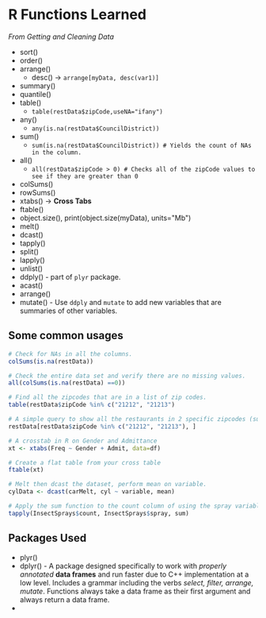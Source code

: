 # R Functions Learned
*From Getting and Cleaning Data*

* sort()
* order() 
* arrange()
   * desc() -> ` arrange[myData, desc(var1)] `
* summary()
* quantile()
* table()
   * ` table(restData$zipCode,useNA="ifany") `
* any()
   * ` any(is.na(restData$CouncilDistrict)) `
* sum()
   * ` sum(is.na(restData$CouncilDistrict)) # Yields the count of NAs in the column. `
* all()
   * ` all(restData$zipCode > 0) # Checks all of the zipCode values to see if they are greater than 0 `
* colSums()
* rowSums()
* xtabs() -> **Cross Tabs**
* ftable()
* object.size(), print(object.size(myData), units="Mb")
* melt()
* dcast()
* tapply()
* split()
* lapply()
* unlist()
* ddply() - part of `plyr` package.
* acast()
* arrange()
* mutate() - Use `ddply` and `mutate` to add new variables that are summaries of other variables.

## Some common usages
```R
# Check for NAs in all the columns.
colSums(is.na(restData))

# Check the entire data set and verify there are no missing values.
all(colSums(is.na(restData) ==0))

# Find all the zipcodes that are in a list of zip codes.
table(restData$zipCode %in% c("21212", "21213")

# A simple query to show all the restaurants in 2 specific zipcodes (subsetting)
restData[restData$zipCode %in% c("21212", "21213"), ]

# A crosstab in R on Gender and Admittance
xt <- xtabs(Freq ~ Gender + Admit, data=df)

# Create a flat table from your cross table
ftable(xt)

# Melt then dcast the dataset, perform mean on variable.
cylData <- dcast(carMelt, cyl ~ variable, mean)

# Apply the sum function to the count column of using the spray variable.
tapply(InsectSprays$count, InsectSprays$spray, sum)

```
## Packages Used
* plyr()
* dplyr() - A package designed specifically to work with *properly annotated* **data frames** and run faster due to C++ implementation at a low level. Includes a grammar including the verbs *select, filter, arrange, mutate*. Functions always take a data frame as their first argument and always return a data frame.
* 

